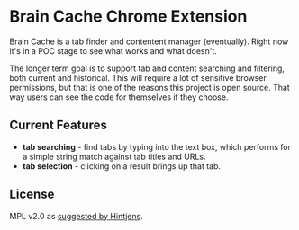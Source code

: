 # Brain Cache Chrome Extension

Brain Cache is a tab finder and contentent manager (eventually).  Right now it's in a POC stage to see what works and what doesn't.

The longer term goal is to support tab and content searching and filtering, both current and historical.  This will require a lot of sensitive browser permissions, but that is one of the reasons this project is open source.  That way users can see the code for themselves if they choose.

## Current Features

- **tab searching** - find tabs by typing into the text box, which performs for a simple string match against tab titles and URLs.
- **tab selection** - clicking on a result brings up that tab.

## License

MPL v2.0 as [suggested by Hintjens](http://hintjens.com/blog:68).
